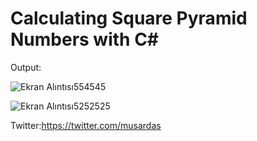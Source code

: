# Calculating Square Pyramid Numbers with C#

Output:

![Ekran Alıntısı554545](https://user-images.githubusercontent.com/107439786/188219885-baf32959-5470-4a9b-9d7b-238cf7090c1a.PNG)

![Ekran Alıntısı5252525](https://user-images.githubusercontent.com/107439786/188219901-35c47cff-70a8-4319-8d6a-540d09a87b86.PNG)

Twitter:https://twitter.com/musardas
